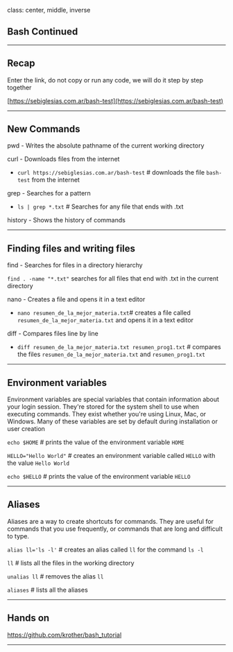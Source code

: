 class: center, middle, inverse

## Bash Continued
---
## Recap

Enter the link, do not copy or run any code, we will do it step by step together

[https://sebiglesias.com.ar/bash-test](https://sebiglesias.com.ar/bash-test)


---
## New Commands

pwd - Writes the absolute pathname of the current working directory

curl - Downloads files from the internet
- `curl https://sebiglesias.com.ar/bash-test` # downloads the file `bash-test` from the internet

grep - Searches for a pattern
- `ls | grep *.txt` # Searches for any file that ends with .txt

history - Shows the history of commands


---
## Finding files and writing files

find - Searches for files in a directory hierarchy

`find . -name "*.txt"` searches for all files that end with .txt in the current directory

nano - Creates a file and opens it in a text editor
- `nano resumen_de_la_mejor_materia.txt`# creates a file called `resumen_de_la_mejor_materia.txt` and opens it in a text editor

diff - Compares files line by line
- `diff resumen_de_la_mejor_materia.txt resumen_prog1.txt` # compares the files `resumen_de_la_mejor_materia.txt` and `resumen_prog1.txt` 


---
## Environment variables

Environment variables are special variables that contain information about your login session. They're stored for the system shell to use when executing commands. They exist whether you're using Linux, Mac, or Windows. Many of these variables are set by default during installation or user creation

`echo $HOME` # prints the value of the environment variable `HOME`

`HELLO="Hello World"` # creates an environment variable called `HELLO` with the value `Hello World`

`echo $HELLO` # prints the value of the environment variable `HELLO`


---
## Aliases

Aliases are a way to create shortcuts for commands. They are useful for commands that you use frequently, or commands that are long and difficult to type.

`alias ll='ls -l'` # creates an alias called `ll` for the command `ls -l`

`ll` # lists all the files in the working directory

`unalias ll` # removes the alias `ll`

`aliases` # lists all the aliases


---
## Hands on

https://github.com/krother/bash_tutorial

---